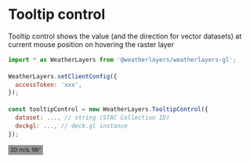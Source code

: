 # Tooltip control

Tooltip control shows the value (and the direction for vector datasets) at current mouse position on hovering the raster layer

```javascript
import * as WeatherLayers from '@weatherlayers/weatherlayers-gl';

WeatherLayers.setClientConfig({
  accessToken: 'xxx',
});

const tooltipControl = new WeatherLayers.TooltipControl({
  dataset: ..., // string (STAC Collection ID)
  deckgl: ..., // deck.gl instance
});
```

![](../../../.gitbook/assets/tooltip-control.png)
